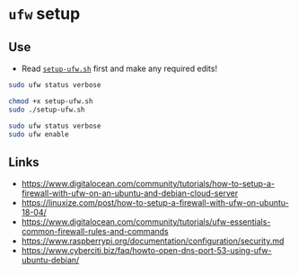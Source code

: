 # `ufw` setup

## Use

- Read [`setup-ufw.sh`](setup-ufw.sh) first and make any required edits!

```bash
sudo ufw status verbose

chmod +x setup-ufw.sh
sudo ./setup-ufw.sh

sudo ufw status verbose
sudo ufw enable
```

## Links

- https://www.digitalocean.com/community/tutorials/how-to-setup-a-firewall-with-ufw-on-an-ubuntu-and-debian-cloud-server
- https://linuxize.com/post/how-to-setup-a-firewall-with-ufw-on-ubuntu-18-04/
- https://www.digitalocean.com/community/tutorials/ufw-essentials-common-firewall-rules-and-commands
- https://www.raspberrypi.org/documentation/configuration/security.md
- https://www.cyberciti.biz/faq/howto-open-dns-port-53-using-ufw-ubuntu-debian/
